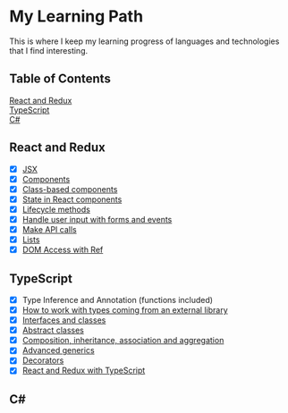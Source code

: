 # My Learning Path
This is where I keep my learning progress of languages and technologies that I find interesting.

## Table of Contents
[React and Redux](#react-and-redux)<br>
[TypeScript](#typescript)<br>
[C#](#c)<br>

## React and Redux
- [x] [JSX](https://github.com/mooncorn/learn-react/tree/main/jsx)
- [x] [Components](https://github.com/mooncorn/learn-react/tree/main/components)
- [x] [Class-based components](https://github.com/mooncorn/learn-react/tree/main/seasons)
- [x] [State in React components](https://github.com/mooncorn/learn-react/tree/main/seasons)
- [x] [Lifecycle methods](https://github.com/mooncorn/learn-react/tree/main/seasons)
- [x] [Handle user input with forms and events](https://github.com/mooncorn/learn-react/tree/main/pics)
- [x] [Make API calls](https://github.com/mooncorn/learn-react/tree/main/pics)
- [x] [Lists](https://github.com/mooncorn/learn-react/tree/main/pics)
- [x] [DOM Access with Ref](https://github.com/mooncorn/learn-react/tree/main/pics)

## TypeScript
- [x] Type Inference and Annotation (functions included)
- [x] [How to work with types coming from an external library](https://github.com/mooncorn/learn-typescript/tree/main/express-server)
- [x] [Interfaces and classes](https://github.com/mooncorn/learn-typescript/tree/main/maps)
- [x] [Abstract classes](https://github.com/mooncorn/learn-typescript/tree/main/sort)
- [x] [Composition, inheritance, association and aggregation](https://github.com/mooncorn/learn-typescript/tree/main/stats)
- [x] [Advanced generics](https://github.com/mooncorn/webframework)
- [x] [Decorators](https://github.com/mooncorn/ts-express-decorators)
- [x] [React and Redux with TypeScript](https://github.com/mooncorn/learn-typescript/blob/main/rrts/README.md)

## C#
